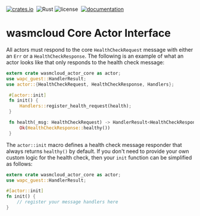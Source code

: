 [![crates.io](https://img.shields.io/crates/v/wasmcloud-actor-core.svg)](https://crates.io/crates/wasmcloud-actor-core)&nbsp;
![Rust](https://img.shields.io/github/workflow/status/wasmcloud/actor-interfaces/Actor%20Core)
![license](https://img.shields.io/crates/l/wasmcloud-actor-core.svg)&nbsp;
[![documentation](https://docs.rs/wasmcloud-actor-core/badge.svg)](https://docs.rs/wasmcloud-actor-core)

# wasmcloud Core Actor Interface

All actors must respond to the core `HealthCheckRequest` message with either an `Err`
or a `HealthCheckResponse`. The following is an example of what an actor looks like
that only responds to the health check message:

```rust
extern crate wasmcloud_actor_core as actor;
use wapc_guest::HandlerResult;
use actor::{HealthCheckRequest, HealthCheckResponse, Handlers};

 #[actor::init]
 fn init() {
     Handlers::register_health_request(health);
 }

 fn health(_msg: HealthCheckRequest) -> HandlerResult<HealthCheckResponse> {
     Ok(HealthCheckResponse::healthy())
 }
```

The `actor::init` macro defines a health check message responder that always returns `healthy()` by default. If you don't
need to provide your own custom logic for the health check, then your `init` function can be simplified as follows:

```rust
extern crate wasmcloud_actor_core as actor;
use wapc_guest::HandlerResult;

#[actor::init]
fn init() {
    // register your message handlers here
}
```
